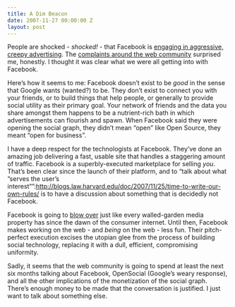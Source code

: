 ```yaml
---
title: A Dim Beacon
date: 2007-11-27 00:00:00 Z
layout: post
---
```





People are shocked - *shocked!* - that Facebook is [engaging in aggressive, creepy advertising](http://www.radiantcore.com/blog/archives/23/11/2007/deconstructingfacebookbeaconjavascript). The [complaints around the web community](http://www.somebits.com/weblog/culture/cancelling-facebook.html) surprised me, honestly. I thought it was clear what we were all getting into with Facebook.

Here’s how it seems to me: Facebook doesn’t exist to be *good* in the sense that Google wants (wanted?) to be. They don’t exist to connect you with your friends, or to build things that help people, or generally to provide social utility as their primary goal. Your network of friends and the data you share amongst them happens to be a nutrient-rich bath in which advertisements can flourish and spawn. When Facebook said they were opening the social graph, they didn’t mean “open” like Open Source, they meant “open for business”.

I have a deep respect for the technologists at Facebook. They’ve done an amazing job delivering a fast, usable site that handles a staggering amount of traffic. Facebook is a superbly-executed marketplace for selling *you*. That’s been clear since the launch of their platform, and to “talk about what ”serves the user’s interest“”:http://blogs.law.harvard.edu/doc/2007/11/25/time-to-write-our-own-rules/ is to have a discussion about something that is decidedly not Facebook.

Facebook is going to [blow over](http://informationweek.com/shared/printableArticle.jhtml?articleID=204203573) just like every walled-garden media property has since the dawn of the consumer internet. Until then, Facebook makes working on the web - and *being* on the web - less fun. Their pitch-perfect execution excises the utopian glee from the process of building social technology, replacing it with a dull, efficient, compromising uniformity.

Sadly, it seems that the web community is going to spend at least the next six months talking about Facebook, OpenSocial (Google’s weary response), and all the other implications of the monetization of the social graph. There’s enough money to be made that the conversation is justified. I just want to talk about something else.
